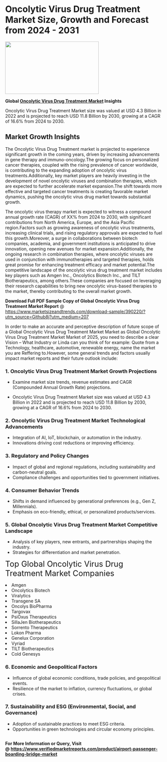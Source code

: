 <H1>Oncolytic Virus Drug Treatment Market Size, Growth and Forecast from 2024 - 2031</H1><img class="aligncenter size-medium wp-image-584254" src="https://thirdeyenews.in/wp-content/uploads/2024/09/Global-Market-Research-300x168.jpeg" alt="" width="300" height="168" /><p><strong>Global&nbsp;<a href="https://www.marketsizeandtrends.com/download-sample/390220/?utm_source=Github8j?utm_medium=207">Oncolytic Virus Drug Treatment Market</a> Insights</strong></p><p>Oncolytic Virus Drug Treatment Market size was valued at USD 4.3 Billion in 2022 and is projected to reach USD 11.8 Billion by 2030, growing at a CAGR of 16.6% from 2024 to 2030.</p><p><h2>Market Growth Insights</h2> <p>The Oncolytic Virus Drug Treatment market is projected to experience significant growth in the coming years, driven by increasing advancements in gene therapy and immuno-oncology.The growing focus on personalized cancer therapies, coupled with the rising prevalence of cancer worldwide, is contributing to the expanding adoption of oncolytic virus treatments.Additionally, key market players are heavily investing in the development of novel oncolytic viruses and combination therapies, which are expected to further accelerate market expansion.The shift towards more effective and targeted cancer treatments is creating favorable market dynamics, pushing the oncolytic virus drug market towards substantial growth.</p> <p>The oncolytic virus therapy market is expected to witness a compound annual growth rate (CAGR) of XX% from 2024 to 2030, with significant contributions from North America, Europe, and the Asia Pacific region.Factors such as growing awareness of oncolytic virus treatments, increasing clinical trials, and rising regulatory approvals are expected to fuel this growth.Moreover, a surge in collaborations between biotech companies, academia, and government institutions is anticipated to drive innovation, opening new avenues for market expansion.Additionally, the ongoing research in combination therapies, where oncolytic viruses are used in conjunction with immunotherapies and targeted therapies, holds great promise for enhancing treatment efficacy and market potential.The competitive landscape of the oncolytic virus drug treatment market includes key players such as Amgen Inc., Oncolytics Biotech Inc., and TILT Biotherapeutics, among others.These companies are focused on leveraging their research capabilities to bring new oncolytic virus-based therapies to the market, thereby contributing to the overall market growth.<p><span class=""><strong>Download Full PDF Sample Copy of Global Oncolytic Virus Drug Treatment Market Report</strong> @ <a href="https://www.marketsizeandtrends.com/download-sample/390220/?utm_source=Github8j?utm_medium=207" target="_blank">https://www.marketsizeandtrends.com/download-sample/390220/?utm_source=Github8j?utm_medium=207</a></span></p><p>In order to make an accurate and perceptive description of future scope of a Global&nbsp;Oncolytic Virus Drug Treatment Market Market as Global&nbsp;Oncolytic Virus Drug Treatment Market Market of 2025, you need to describe a clear Vision &ndash; What Industry or Linda can you think of for example: Quote from a Technology, healthcare, automotive, renewable energy, name the market you are Reffering to.However, some general trends and factors usually impact market reports and their future outlook include:</p><h3>1.&nbsp;<strong>Oncolytic Virus Drug Treatment Market Growth Projections</strong></h3><ul><li>Examine market size trends, revenue estimates and CAGR (Compounded Annual Growth Rate) projections.</li><li><p>Oncolytic Virus Drug Treatment Market size was valued at USD 4.3 Billion in 2022 and is projected to reach USD 11.8 Billion by 2030, growing at a CAGR of 16.6% from 2024 to 2030.</p></li></ul><h3>2.&nbsp;<strong>Oncolytic Virus Drug Treatment Market Technological Advancements</strong></h3><ul><li>Integration of AI, IoT, blockchain, or automation in the industry.</li><li>Innovations driving cost reductions or improving efficiency.</li></ul><h3>3.&nbsp;<strong>Regulatory and Policy Changes</strong></h3><ul><li>Impact of global and regional regulations, including sustainability and carbon-neutral goals.</li><li>Compliance challenges and opportunities tied to government initiatives.</li></ul><h3>4.&nbsp;<strong>Consumer Behavior Trends</strong></h3><ul><li>Shifts in demand influenced by generational preferences (e.g., Gen Z, Millennials).</li><li>Emphasis on eco-friendly, ethical, or personalized products/services.</li></ul><h3>5.&nbsp;<strong>Global Oncolytic Virus Drug Treatment Market Competitive Landscape</strong></h3><ul><li>Analysis of key players, new entrants, and partnerships shaping the industry.</li><li>Strategies for differentiation and market penetration.</li></ul><p data-pm-slice="1 1 []"><span style="color: inherit; font-family: inherit; font-size: 25px;">Top Global Oncolytic Virus Drug Treatment Market Companies</span></p><div class="" data-test-id=""><p><li>Amgen</li><li> Oncolytics Biotech</li><li> Viralytics</li><li> Transgene SA</li><li> Oncolys BioPharma</li><li> Targovax</li><li> PsiOxus Therapeutics</li><li> SillaJen Biotherapeutics</li><li> Sorrento Therapeutics</li><li> Lokon Pharma</li><li> Genelux Corporation</li><li> Vyriad</li><li> TILT Biotherapeutics</li><li> Cold Genesys</li></p></div><h3>6.&nbsp;<strong>Economic and Geopolitical Factors</strong></h3><ul><li>Influence of global economic conditions, trade policies, and geopolitical events.</li><li>Resilience of the market to inflation, currency fluctuations, or global crises.</li></ul><h3>7.&nbsp;<strong>Sustainability and ESG (Environmental, Social, and Governance)</strong></h3><ul><li>Adoption of sustainable practices to meet ESG criteria.</li><li>Opportunities in green technologies and circular economy principles.</li></ul><h2><strong style="font-size: 14px;">For More Information or Query, Visit @&nbsp;</strong><a style="background-color: #ffffff; font-size: 14px;" href="https://www.marketsizeandtrends.com/report/oncolytic-virus-drug-treatment-market/" target="_blank">https://www.verifiedmarketreports.com/product/airport-passenger-boarding-bridge-market</a></h2>
